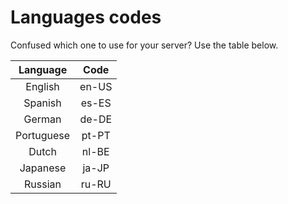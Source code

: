 # Languages codes
Confused which one to use for your server? Use the table below.

| Language  | Code  |
| :-------: | :---: |
| English   | en-US |
| Spanish   | es-ES |
| German    | de-DE |
| Portuguese| pt-PT |
| Dutch     | nl-BE |
| Japanese  | ja-JP |
| Russian   | ru-RU |

